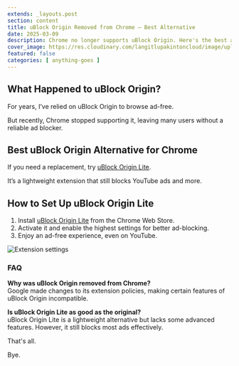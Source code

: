 ```yaml
---
extends: _layouts.post
section: content
title: uBlock Origin Removed from Chrome – Best Alternative
date: 2025-03-09
description: Chrome no longer supports uBlock Origin. Here's the best alternative to block ads, including on YouTube.
cover_image: https://res.cloudinary.com/langitlupakintoncloud/image/upload/v1741486302/hugo/jcos.io/yjm4zjay98yuedetpv91.png
featured: false
categories: [ anything-goes ]
---
```


## What Happened to uBlock Origin?

For years, I’ve relied on uBlock Origin to browse ad-free.

But recently, Chrome stopped supporting it, leaving many users without a reliable ad blocker.

## Best uBlock Origin Alternative for Chrome

If you need a replacement, try [uBlock Origin Lite](https://chromewebstore.google.com/detail/ublock-origin-lite/ddkjiahejlhfcafbddmgiahcphecmpfh?hl=en).

It’s a lightweight extension that still blocks YouTube ads and more.

## How to Set Up uBlock Origin Lite

1. Install [uBlock Origin Lite](https://chromewebstore.google.com/detail/ublock-origin-lite/ddkjiahejlhfcafbddmgiahcphecmpfh?hl=en) from the Chrome Web Store.
2. Activate it and enable the highest settings for better ad-blocking.
3. Enjoy an ad-free experience, even on YouTube.

![Extension settings](https://res.cloudinary.com/langitlupakintoncloud/image/upload/v1741487010/hugo/jcos.io/anfvdn1zmagx9ndfzwba.png)

### FAQ
**Why was uBlock Origin removed from Chrome?**  
Google made changes to its extension policies, making certain features of uBlock Origin incompatible.

**Is uBlock Origin Lite as good as the original?**  
uBlock Origin Lite is a lightweight alternative but lacks some advanced features. However, it still blocks most ads effectively.

That's all.

Bye.
